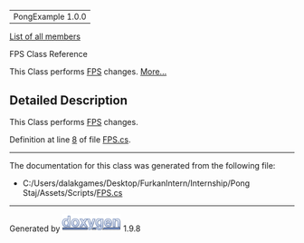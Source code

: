 <div id="top">

<div id="titlearea">

<table data-cellspacing="0" data-cellpadding="0">
<colgroup>
<col style="width: 100%" />
</colgroup>
<tbody>
<tr id="projectrow" class="odd">
<td id="projectalign"><div id="projectname">
PongExample<span id="projectnumber"> 1.0.0</span>
</div></td>
</tr>
</tbody>
</table>

</div>

</div>

<div class="header">

<div class="summary">

[List of all members](class_f_p_s-members.html)

</div>

<div class="headertitle">

<div class="title">

FPS Class Reference

</div>

</div>

</div>

<div class="contents">

This Class performs <a href="class_f_p_s.html" class="el"
title="This Class performs FPS changes.">FPS</a> changes.
[More...](class_f_p_s.html#details)

<span id="details"></span>

## Detailed Description

<div class="textblock">

This Class performs <a href="class_f_p_s.html" class="el"
title="This Class performs FPS changes.">FPS</a> changes.

Definition at line
<a href="_f_p_s_8cs_source.html#l00008" class="el">8</a> of file
<a href="_f_p_s_8cs_source.html" class="el">FPS.cs</a>.

</div>

------------------------------------------------------------------------

The documentation for this class was generated from the following file:

- C:/Users/dalakgames/Desktop/FurkanIntern/Internship/Pong
  Staj/Assets/Scripts/<a href="_f_p_s_8cs_source.html" class="el">FPS.cs</a>

</div>

------------------------------------------------------------------------

<span class="small">Generated
by [<img src="doxygen.svg" class="footer" width="104" height="31"
alt="doxygen" />](https://www.doxygen.org/index.html) 1.9.8</span>
